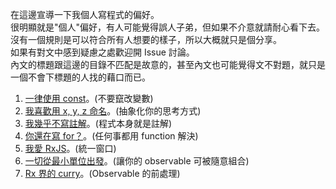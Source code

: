 在這邊宣導一下我個人寫程式的偏好。  
很明顯就是"個人"偏好，有人可能覺得誤人子弟，但如果不介意就請耐心看下去。  
沒有一個規則是可以符合所有人想要的樣子，所以大概就只是個分享。  
如果有對文中感到疑慮之處歡迎開 Issue 討論。  
內文的標題跟這邊的目錄不匹配是故意的，甚至內文也可能覺得文不對題，就只是一個不會下標題的人找的藉口而已。

1. [一律使用 const](https://github.com/QimatLuo/best_practice/blob/main/var_let_const.md)。(不要竄改變數)
1. [我喜歡用 x, y, z 命名](https://github.com/QimatLuo/best_practice/blob/main/xyz.md)。(抽象化你的思考方式)
1. [我幾乎不寫註解](https://github.com/QimatLuo/best_practice/blob/main/curry.md)。(程式本身就是註解)
1. [你還在寫 for？](https://github.com/QimatLuo/best_practice/blob/main/transducers.md)。(任何事都用 function 解決)
1. [我愛 RxJS](https://github.com/QimatLuo/best_practice/blob/main/rxjs.md)。(統一窗口)
1. [一切從最小單位出發](https://github.com/QimatLuo/best_practice/blob/main/atom.md)。(讓你的 observable 可被隨意組合)
1. [Rx 界的 curry](https://github.com/QimatLuo/best_practice/blob/main/higher_order.md)。(Observable 的前處理)
